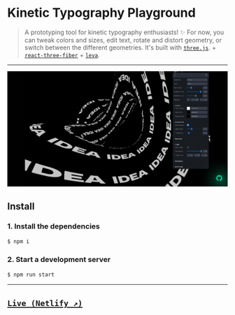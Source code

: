 # **Kinetic Typography Playground**

> A prototyping tool for kinetic typography enthusiasts! ✨ For now, you can tweak colors and sizes, edit text, rotate and distort geometry, or switch between the different geometries. It's built with [`three.js`](https://github.com/mrdoob/three.js). + [`react-three-fiber`](https://github.com/pmndrs/react-three-fiber) + [`leva`](https://github.com/pmndrs/leva).

---

![Kinetic Typography Playground Open Graph Image](public/static/images/homepage-og-image.png?raw=true 'Kinetic Typography Playground')

## Install

### 1. Install the dependencies

```sh
$ npm i
```

### 2. Start a development server

```sh
$ npm run start
```

---

## **[`Live (Netlify ↗)`](https://kinetic-typography-playground.netlify.app/)**
